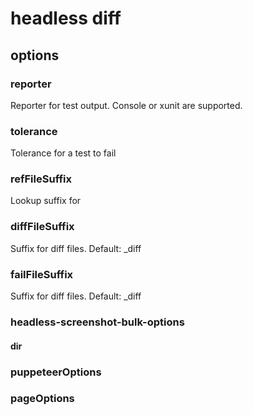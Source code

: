 # headless diff

## options



### reporter
Reporter for test output. Console or xunit are supported.

### tolerance
Tolerance for a test to fail

### refFileSuffix
Lookup suffix for 

### diffFileSuffix
Suffix for diff files.
Default: _diff

### failFileSuffix
Suffix for diff files.
Default: _diff


### headless-screenshot-bulk-options
#### dir

### puppeteerOptions

### pageOptions
